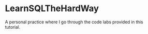 LearnSQLTheHardWay
==================

A personal practice where I go through the code labs provided in this tutorial.
